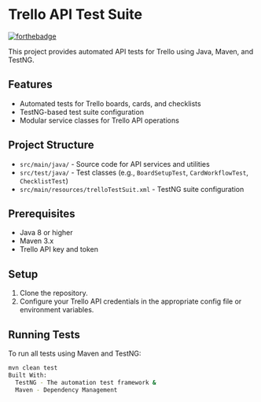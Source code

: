 # Trello API Test Suite

[![forthebadge](http://forthebadge.com/images/badges/powered-by-electricity.svg)](http://forthebadge.com)

This project provides automated API tests for Trello using Java, Maven, and TestNG.

## Features

- Automated tests for Trello boards, cards, and checklists
- TestNG-based test suite configuration
- Modular service classes for Trello API operations

## Project Structure

- `src/main/java/` - Source code for API services and utilities
- `src/test/java/` - Test classes (e.g., `BoardSetupTest`, `CardWorkflowTest`, `ChecklistTest`)
- `src/main/resources/trelloTestSuit.xml` - TestNG suite configuration

## Prerequisites

- Java 8 or higher
- Maven 3.x
- Trello API key and token

## Setup

1. Clone the repository.
2. Configure your Trello API credentials in the appropriate config file or environment variables.

## Running Tests

To run all tests using Maven and TestNG:

```sh
mvn clean test
Built With:
  TestNG - The automation test framework &
  Maven - Dependency Management
